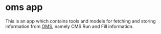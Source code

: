 # oms app

This is an app which contains tools and models for fetching and storing
information from [OMS](https://cmsoms.cern.ch/cms/ls2/index), namely
CMS Run and Fill information.
